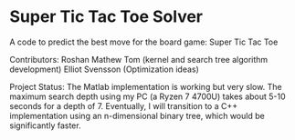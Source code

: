 # Super Tic Tac Toe Solver
 A code to predict the best move for the board game: Super Tic Tac Toe

 Contributors: 	Roshan Mathew Tom (kernel and search tree algorithm development)
 				           Elliot Svensson (Optimization ideas)

Project Status: The Matlab implementation is working but very slow. The maximum search depth using my PC (a Ryzen 7 4700U) takes about 5-10 seconds for a depth of 7. Eventually, I will transition to a C++ implementation using an n-dimensional binary tree, which would be significantly faster.               
